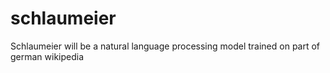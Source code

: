 # schlaumeier
Schlaumeier will be a natural language processing model trained on part of german wikipedia
